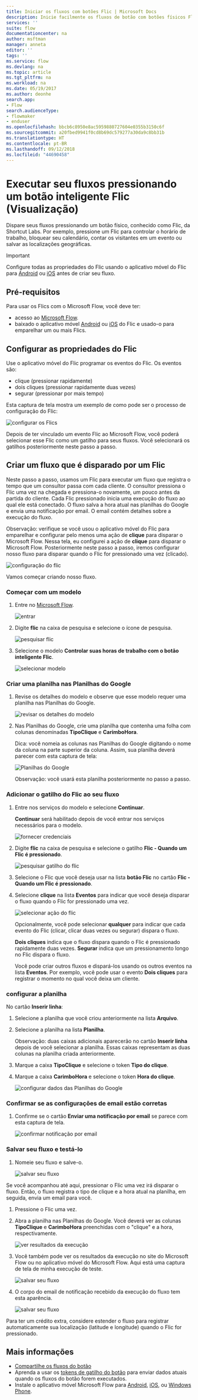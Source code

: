 ```yaml
---
title: Iniciar os fluxos com botões Flic | Microsoft Docs
description: Inicie facilmente os fluxos de botão com botões físicos Flic da Shortcut Labs.
services: ''
suite: flow
documentationcenter: na
author: msftman
manager: anneta
editor: ''
tags: ''
ms.service: flow
ms.devlang: na
ms.topic: article
ms.tgt_pltfrm: na
ms.workload: na
ms.date: 05/19/2017
ms.author: deonhe
search.app:
- Flow
search.audienceType:
- flowmaker
- enduser
ms.openlocfilehash: bbcb6c8950e8ac5959880727604e0355b3150c6f
ms.sourcegitcommit: a20fbed9941f0cd8b69dc579277a30da9c8bb31b
ms.translationtype: HT
ms.contentlocale: pt-BR
ms.lasthandoff: 09/12/2018
ms.locfileid: "44690458"
---
```

# <a name="run-your-flows-by-pressing-a-flic-smart-button-preview"></a>Executar seu fluxos pressionando um botão inteligente Flic (Visualização)
Dispare seus fluxos pressionando um botão físico, conhecido como Flic, da Shortcut Labs. Por exemplo, pressione um Flic para controlar o horário de trabalho, bloquear seu calendário, contar os visitantes em um evento ou salvar as localizações geográficas.

> [!IMPORTANT]
> Configure todas as propriedades do Flic usando o aplicativo móvel do Flic para [Android](https://play.google.com/store/apps/details?id=io.flic.app) ou [iOS](https://itunes.apple.com/us/app/flic-app/id977593793?ls=1&mt=8) antes de criar seu fluxo.
> 
> 

## <a name="prerequisites"></a>Pré-requisitos
Para usar os Flics com o Microsoft Flow, você deve ter:

* acesso ao [Microsoft Flow](https://flow.microsoft.com).
* baixado o aplicativo móvel [Android](https://play.google.com/store/apps/details?id=io.flic.app) ou [iOS](https://itunes.apple.com/us/app/flic-app/id977593793?ls=1&mt=8) do Flic e usado-o para emparelhar um ou mais Flics.

## <a name="configure-flic-properties"></a>Configurar as propriedades do Flic
Use o aplicativo móvel do Flic programar os eventos do Flic. Os eventos são:

* clique (pressionar rapidamente)
* dois cliques (pressionar rapidamente duas vezes)
* segurar (pressionar por mais tempo)

Esta captura de tela mostra um exemplo de como pode ser o processo de configuração do Flic:

![configurar os Flics](./media/flic-button-flows/configure-flic-actions.png)

Depois de ter vinculado um evento Flic ao Microsoft Flow, você poderá selecionar esse Flic como um gatilho para seus fluxos. Você selecionará os gatilhos posteriormente neste passo a passo.

## <a name="create-a-flow-thats-triggered-by-a-flic"></a>Criar um fluxo que é disparado por um Flic
Neste passo a passo, usamos um Flic para executar um fluxo que registra o tempo que um consultor passa com cada cliente. O consultor pressiona o Flic uma vez na chegada e pressiona-o novamente, um pouco antes da partida do cliente. Cada Flic pressionado inicia uma execução do fluxo ao qual ele está conectado. O fluxo salva a hora atual nas planilhas do Google e envia uma notificação por email. O email contém detalhes sobre a execução do fluxo.

Observação: verifique se você usou o aplicativo móvel do Flic para emparelhar e configurar pelo menos uma ação de **clique** para disparar o Microsoft Flow. Nessa tela, eu configurei a ação de **clique** para disparar o Microsoft Flow. Posteriormente neste passo a passo, iremos configurar nosso fluxo para disparar quando o Flic for pressionado uma vez (clicado).

   ![configuração do flic](./media/flic-button-flows/flic-configured-for-flow.png)

Vamos começar criando nosso fluxo.

### <a name="start-with-a-template"></a>Começar com um modelo
1. Entre no [Microsoft Flow](https://flow.microsoft.com).
   
    ![entrar](./media/flic-button-flows/sign-into-flow.png)
2. Digite **flic** na caixa de pesquisa e selecione o ícone de pesquisa.
   
    ![pesquisar flic](./media/flic-button-flows/search-flic.png)
3. Selecione o modelo **Controlar suas horas de trabalho com o botão inteligente Flic**.
   
    ![selecionar modelo](./media/flic-button-flows/flic-templates.png)

### <a name="create-a-spreadsheet-in-google-sheets"></a>Criar uma planilha nas Planilhas do Google
1. Revise os detalhes do modelo e observe que esse modelo requer uma planilha nas Planilhas do Google.
   
   ![revisar os detalhes do modelo](./media/flic-button-flows/flic-template-details.png)
2. Nas Planilhas do Google, crie uma planilha que contenha uma folha com colunas denominadas **TipoClique** e **CarimboHora**.
   
      Dica: você nomeia as colunas nas Planilhas do Google digitando o nome da coluna na parte superior da coluna. Assim, sua planilha deverá parecer com esta captura de tela:
   
   ![Planilhas do Google](./media/flic-button-flows/flic-google-sheet.png)
   
   Observação: você usará esta planilha posteriormente no passo a passo.

### <a name="add-the-flic-trigger-to-your-flow"></a>Adicionar o gatilho do Flic ao seu fluxo
1. Entre nos serviços do modelo e selecione **Continuar**.
   
     **Continuar** será habilitado depois de você entrar nos serviços necessários para o modelo.
   
    ![fornecer credenciais](./media/flic-button-flows/flic-template-services-sign-in.png)
2. Digite **flic** na caixa de pesquisa e selecione o gatilho **Flic - Quando um Flic é pressionado**.
   
    ![pesquisar gatilho do flic](./media/flic-button-flows/flic-search-trigger.png)
3. Selecione o Flic que você deseja usar na lista **botão Flic** no cartão **Flic - Quando um Flic é pressionado**.
4. Selecione **clique** na lista **Eventos** para indicar que você deseja disparar o fluxo quando o Flic for pressionado uma vez.
   
    ![selecionar ação do flic](./media/flic-button-flows/select-flic.png)
   
   Opcionalmente, você pode selecionar **qualquer** para indicar que cada evento do Flic (clicar, clicar duas vezes ou segurar) dispara o fluxo.
   
   **Dois cliques** indica que o fluxo dispara quando o Flic é pressionado rapidamente duas vezes. **Segurar** indica que um pressionamento longo no Flic dispara o fluxo.
   
   Você pode criar outros fluxos e dispará-los usando os outros eventos na lista **Eventos**. Por exemplo, você pode usar o evento **Dois cliques** para registrar o momento no qual você deixa um cliente.

### <a name="configure-the-sheet"></a>configurar a planilha
   No cartão **Inserir linha**:

1. Selecione a planilha que você criou anteriormente na lista **Arquivo**.
2. Selecione a planilha na lista **Planilha**.
   
   Observação: duas caixas adicionais aparecerão no cartão **Inserir linha** depois de você selecionar a planilha. Essas caixas representam as duas colunas na planilha criada anteriormente.
3. Marque a caixa **TipoClique** e selecione o token **Tipo do clique**.
4. Marque a caixa **CarimboHora** e selecione o token **Hora do clique**.
   
    ![configurar dados das Planilhas do Google](./media/flic-button-flows/flick-insert-row-card.png)

### <a name="confirm-the-email-settings-are-correct"></a>Confirmar se as configurações de email estão corretas
1. Confirme se o cartão **Enviar uma notificação por email** se parece com esta captura de tela.
   
    ![confirmar notificação por email](./media/flic-button-flows/email-settings.png)

### <a name="save-your-flow-and-test-it"></a>Salvar seu fluxo e testá-lo
1. Nomeie seu fluxo e salve-o.
   
    ![salvar seu fluxo](./media/flic-button-flows/save.png)

Se você acompanhou até aqui, pressionar o Flic uma vez irá disparar o fluxo. Então, o fluxo registra o tipo de clique e a hora atual na planilha, em seguida, envia um email para você.

1. Pressione o Flic uma vez.
2. Abra a planilha nas Planilhas do Google. Você deverá ver as colunas **TipoClique** e **CarimboHora** preenchidas com o "clique" e a hora, respectivamente.
   
    ![ver resultados da execução](./media/flic-button-flows/flic-google-sheet-after-run.png)
3. Você também pode ver os resultados da execução no site do Microsoft Flow ou no aplicativo móvel do Microsoft Flow. Aqui está uma captura de tela de minha execução de teste.
   
    ![salvar seu fluxo](./media/flic-button-flows/flic-test-run-results-portal.png)
4. O corpo do email de notificação recebido da execução do fluxo tem esta aparência.
   
    ![salvar seu fluxo](./media/flic-button-flows/flic-email-body.png)

Para ter um crédito extra, considere estender o fluxo para registrar automaticamente sua localização (latitude e longitude) quando o Flic for pressionado.

## <a name="more-information"></a>Mais informações
* [Compartilhe os fluxos do botão](share-buttons.md)
* Aprenda a usar os [tokens de gatilho do botão](introduction-to-button-trigger-tokens.md) para enviar dados atuais quando os fluxos do botão forem executados.
* Instale o aplicativo móvel Microsoft Flow para [Android](https://aka.ms/flowmobiledocsandroid), [iOS](https://aka.ms/flowmobiledocsios), ou [Windows Phone](https://aka.ms/flowmobilewindows).

